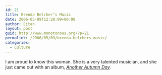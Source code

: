 ```yaml
---
id: 21
title: Brenda Belcher’s Music
date: 2006-05-09T12:28:09+00:00
author: Eitan
layout: post
guid: http://www.monotonous.org/?p=21
permalink: /2006/05/09/brenda-belchers-music/
categories:
  - Culture
---
```

I am proud to know this woman. She is a very talented musician, and she just came out with an album, [_Another Autumn Day_](http://brendabelcher.org/)_._
